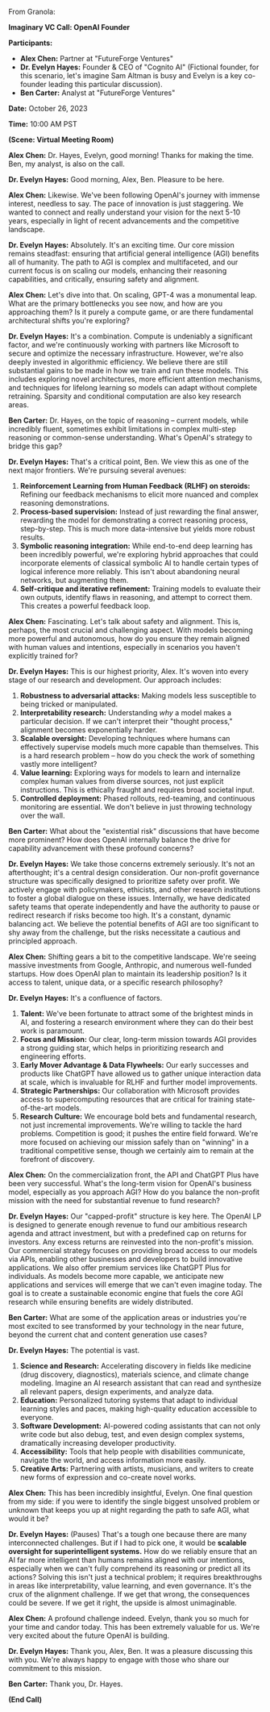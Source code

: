 From Granola:

**Imaginary VC Call: OpenAI Founder**

**Participants:**

*   **Alex Chen:** Partner at "FutureForge Ventures"
*   **Dr. Evelyn Hayes:** Founder & CEO of "Cognito AI" (Fictional founder, for this scenario, let's imagine Sam Altman is busy and Evelyn is a key co-founder leading this particular discussion).
*   **Ben Carter:** Analyst at "FutureForge Ventures"

**Date:** October 26, 2023

**Time:** 10:00 AM PST

**(Scene: Virtual Meeting Room)**

**Alex Chen:** Dr. Hayes, Evelyn, good morning! Thanks for making the time. Ben, my analyst, is also on the call.

**Dr. Evelyn Hayes:** Good morning, Alex, Ben. Pleasure to be here.

**Alex Chen:** Likewise. We've been following OpenAI's journey with immense interest, needless to say. The pace of innovation is just staggering. We wanted to connect and really understand your vision for the next 5-10 years, especially in light of recent advancements and the competitive landscape.

**Dr. Evelyn Hayes:** Absolutely. It's an exciting time. Our core mission remains steadfast: ensuring that artificial general intelligence (AGI) benefits all of humanity. The path to AGI is complex and multifaceted, and our current focus is on scaling our models, enhancing their reasoning capabilities, and critically, ensuring safety and alignment.

**Alex Chen:** Let's dive into that. On scaling, GPT-4 was a monumental leap. What are the primary bottlenecks you see now, and how are you approaching them? Is it purely a compute game, or are there fundamental architectural shifts you're exploring?

**Dr. Evelyn Hayes:** It's a combination. Compute is undeniably a significant factor, and we're continuously working with partners like Microsoft to secure and optimize the necessary infrastructure. However, we're also deeply invested in algorithmic efficiency. We believe there are still substantial gains to be made in how we train and run these models. This includes exploring novel architectures, more efficient attention mechanisms, and techniques for lifelong learning so models can adapt without complete retraining. Sparsity and conditional computation are also key research areas.

**Ben Carter:** Dr. Hayes, on the topic of reasoning – current models, while incredibly fluent, sometimes exhibit limitations in complex multi-step reasoning or common-sense understanding. What's OpenAI's strategy to bridge this gap?

**Dr. Evelyn Hayes:** That's a critical point, Ben. We view this as one of the next major frontiers. We're pursuing several avenues:
1.  **Reinforcement Learning from Human Feedback (RLHF) on steroids:** Refining our feedback mechanisms to elicit more nuanced and complex reasoning demonstrations.
2.  **Process-based supervision:** Instead of just rewarding the final answer, rewarding the model for demonstrating a correct reasoning process, step-by-step. This is much more data-intensive but yields more robust results.
3.  **Symbolic reasoning integration:** While end-to-end deep learning has been incredibly powerful, we're exploring hybrid approaches that could incorporate elements of classical symbolic AI to handle certain types of logical inference more reliably. This isn't about abandoning neural networks, but augmenting them.
4.  **Self-critique and iterative refinement:** Training models to evaluate their own outputs, identify flaws in reasoning, and attempt to correct them. This creates a powerful feedback loop.

**Alex Chen:** Fascinating. Let's talk about safety and alignment. This is, perhaps, the most crucial and challenging aspect. With models becoming more powerful and autonomous, how do you ensure they remain aligned with human values and intentions, especially in scenarios you haven't explicitly trained for?

**Dr. Evelyn Hayes:** This is our highest priority, Alex. It's woven into every stage of our research and development. Our approach includes:
1.  **Robustness to adversarial attacks:** Making models less susceptible to being tricked or manipulated.
2.  **Interpretability research:** Understanding *why* a model makes a particular decision. If we can't interpret their "thought process," alignment becomes exponentially harder.
3.  **Scalable oversight:** Developing techniques where humans can effectively supervise models much more capable than themselves. This is a hard research problem – how do you check the work of something vastly more intelligent?
4.  **Value learning:** Exploring ways for models to learn and internalize complex human values from diverse sources, not just explicit instructions. This is ethically fraught and requires broad societal input.
5.  **Controlled deployment:** Phased rollouts, red-teaming, and continuous monitoring are essential. We don't believe in just throwing technology over the wall.

**Ben Carter:** What about the "existential risk" discussions that have become more prominent? How does OpenAI internally balance the drive for capability advancement with these profound concerns?

**Dr. Evelyn Hayes:** We take those concerns extremely seriously. It's not an afterthought; it's a central design consideration. Our non-profit governance structure was specifically designed to prioritize safety over profit. We actively engage with policymakers, ethicists, and other research institutions to foster a global dialogue on these issues. Internally, we have dedicated safety teams that operate independently and have the authority to pause or redirect research if risks become too high. It's a constant, dynamic balancing act. We believe the potential benefits of AGI are too significant to shy away from the challenge, but the risks necessitate a cautious and principled approach.

**Alex Chen:** Shifting gears a bit to the competitive landscape. We're seeing massive investments from Google, Anthropic, and numerous well-funded startups. How does OpenAI plan to maintain its leadership position? Is it access to talent, unique data, or a specific research philosophy?

**Dr. Evelyn Hayes:** It's a confluence of factors.
1.  **Talent:** We've been fortunate to attract some of the brightest minds in AI, and fostering a research environment where they can do their best work is paramount.
2.  **Focus and Mission:** Our clear, long-term mission towards AGI provides a strong guiding star, which helps in prioritizing research and engineering efforts.
3.  **Early Mover Advantage & Data Flywheels:** Our early successes and products like ChatGPT have allowed us to gather unique interaction data at scale, which is invaluable for RLHF and further model improvements.
4.  **Strategic Partnerships:** Our collaboration with Microsoft provides access to supercomputing resources that are critical for training state-of-the-art models.
5.  **Research Culture:** We encourage bold bets and fundamental research, not just incremental improvements. We're willing to tackle the hard problems.
Competition is good; it pushes the entire field forward. We're more focused on achieving our mission safely than on "winning" in a traditional competitive sense, though we certainly aim to remain at the forefront of discovery.

**Alex Chen:** On the commercialization front, the API and ChatGPT Plus have been very successful. What's the long-term vision for OpenAI's business model, especially as you approach AGI? How do you balance the non-profit mission with the need for substantial revenue to fund research?

**Dr. Evelyn Hayes:** Our "capped-profit" structure is key here. The OpenAI LP is designed to generate enough revenue to fund our ambitious research agenda and attract investment, but with a predefined cap on returns for investors. Any excess returns are reinvested into the non-profit's mission.
Our commercial strategy focuses on providing broad access to our models via APIs, enabling other businesses and developers to build innovative applications. We also offer premium services like ChatGPT Plus for individuals. As models become more capable, we anticipate new applications and services will emerge that we can't even imagine today. The goal is to create a sustainable economic engine that fuels the core AGI research while ensuring benefits are widely distributed.

**Ben Carter:** What are some of the application areas or industries you're most excited to see transformed by your technology in the near future, beyond the current chat and content generation use cases?

**Dr. Evelyn Hayes:** The potential is vast.
1.  **Science and Research:** Accelerating discovery in fields like medicine (drug discovery, diagnostics), materials science, and climate change modeling. Imagine an AI research assistant that can read and synthesize all relevant papers, design experiments, and analyze data.
2.  **Education:** Personalized tutoring systems that adapt to individual learning styles and paces, making high-quality education accessible to everyone.
3.  **Software Development:** AI-powered coding assistants that can not only write code but also debug, test, and even design complex systems, dramatically increasing developer productivity.
4.  **Accessibility:** Tools that help people with disabilities communicate, navigate the world, and access information more easily.
5.  **Creative Arts:** Partnering with artists, musicians, and writers to create new forms of expression and co-create novel works.

**Alex Chen:** This has been incredibly insightful, Evelyn. One final question from my side: if you were to identify the single biggest unsolved problem or unknown that keeps you up at night regarding the path to safe AGI, what would it be?

**Dr. Evelyn Hayes:** (Pauses) That's a tough one because there are many interconnected challenges. But if I had to pick one, it would be **scalable oversight for superintelligent systems.** How do we reliably ensure that an AI far more intelligent than humans remains aligned with our intentions, especially when we can't fully comprehend its reasoning or predict all its actions? Solving this isn't just a technical problem; it requires breakthroughs in areas like interpretability, value learning, and even governance. It's the crux of the alignment challenge. If we get that wrong, the consequences could be severe. If we get it right, the upside is almost unimaginable.

**Alex Chen:** A profound challenge indeed. Evelyn, thank you so much for your time and candor today. This has been extremely valuable for us. We're very excited about the future OpenAI is building.

**Dr. Evelyn Hayes:** Thank you, Alex, Ben. It was a pleasure discussing this with you. We're always happy to engage with those who share our commitment to this mission.

**Ben Carter:** Thank you, Dr. Hayes.

**(End Call)** 
